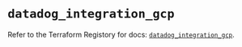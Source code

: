 # `datadog_integration_gcp`

Refer to the Terraform Registory for docs: [`datadog_integration_gcp`](https://www.terraform.io/docs/providers/datadog/r/integration_gcp).
